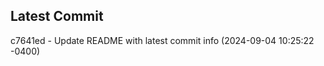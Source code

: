 
## Latest Commit
c7641ed - Update README with latest commit info (2024-09-04 10:25:22 -0400) <Yunxi-Zhou>
